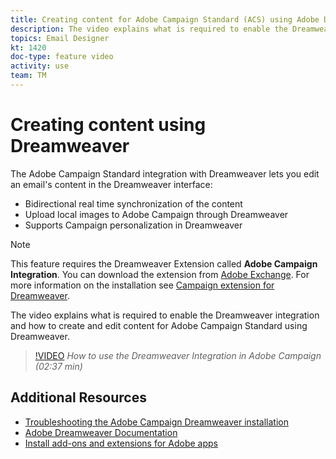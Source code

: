 ```yaml
---
title: Creating content for Adobe Campaign Standard (ACS) using Adobe Dreamweaver
description: The video explains what is required to enable the Dreamweaver integration and how to create and edit content for Adobe Campaign Standard using Dreamweaver.
topics: Email Designer
kt: 1420
doc-type: feature video
activity: use
team: TM
---
```


# Creating content using Dreamweaver

The Adobe Campaign Standard integration with Dreamweaver lets you edit an email's content in the Dreamweaver interface:

* Bidirectional real time synchronization of the content
* Upload local images to Adobe Campaign through Dreamweaver
* Supports Campaign personalization in Dreamweaver

>[!NOTE]
This feature requires the  Dreamweaver Extension called **Adobe Campaign Integration**. You can download the extension from [Adobe Exchange](https://exchange.adobe.com/creativecloud.html#search). For more information on the installation see [Campaign extension for Dreamweaver](https://helpx.adobe.com/dreamweaver/using/working-with-dreamweaver-and-campaign.html).

The video explains what is required to enable the Dreamweaver integration and how to create and edit content for Adobe Campaign Standard using Dreamweaver.

>[!VIDEO](https://video.tv.adobe.com/v/23121?quality=12)
*How to use the Dreamweaver Integration in Adobe Campaign (02:37 min)*

## Additional Resources

* [Troubleshooting the Adobe Campaign Dreamweaver installation](https://helpx.adobe.com/dreamweaver/kb/dreamweaver-campaign-integration-issue.html)
* [Adobe Dreamweaver Documentation](https://helpx.adobe.com/dreamweaver/using/working-with-dreamweaver-and-campaign.html)
* [Install add-ons and extensions for Adobe apps](https://helpx.adobe.com/creative-cloud/kb/installingextensionsandaddons.html) 
